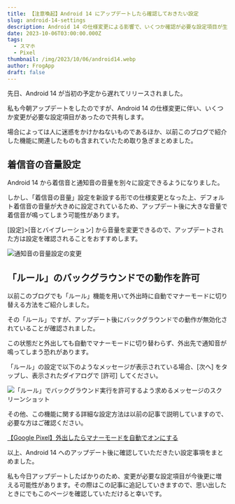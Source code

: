 ```yaml
---
title: 【注意喚起】Android 14 にアップデートしたら確認しておきたい設定
slug: android-14-settings
description: Android 14 の仕様変更による影響で、いくつか確認が必要な設定項目が生じました。
date: 2023-10-06T03:00:00.000Z
tags:
  - スマホ
  - Pixel
thumbnail: /img/2023/10/06/android14.webp
author: FrogApp
draft: false
---
```


先日、Android 14 が当初の予定から遅れてリリースされました。

私も今朝アップデートをしたのですが、Android 14 の仕様変更に伴い、いくつか変更が必要な設定項目があったので共有します。

場合によっては人に迷惑をかけかねないものであるほか、以前このブログで紹介した機能に関連したものも含まれていたため取り急ぎまとめました。

## 着信音の音量設定

Android 14 から着信音と通知音の音量を別々に設定できるようになりました。

しかし、「着信音の音量」設定を新設する形での仕様変更となった上、デフォルト着信音の音量が大きめに設定されているため、アップデート後に大きな音量で着信音が鳴ってしまう可能性があります。

\[設定]>\[音とバイブレーション] から音量を変更できるので、アップデートされた方は設定を確認されることをおすすめします。

![通知音の音量設定の変更](/img/2023/10/06/sound.webp)

## 「ルール」のバックグラウンドでの動作を許可

以前このブログでも「ルール」機能を用いて外出時に自動でマナーモードに切り替える方法をご紹介しました。

その「ルール」ですが、アップデート後にバックグラウンドでの動作が無効化されていることが確認されました。

この状態だと外出しても自動でマナーモードに切り替わらず、外出先で通知音が鳴ってしまう恐れがあります。

「ルール」の設定で以下のようなメッセージが表示されている場合、\[次へ] をタップし、表示されたダイアログで \[許可] してください。

![「ルール」でバックグラウンド実行を許可するよう求めるメッセージのスクリーンショット](/img/2023/10/06/rule.webp)

その他、この機能に関する詳細な設定方法は以前の記事で説明していますので、必要な方はご確認ください。

[【Google Pixel】外出したらマナーモードを自動でオンにする](https://frogapp.net/blog/2023-01/pixel-rule/#%E8%A8%AD%E5%AE%9A%E6%96%B9%E6%B3%95)

以上、Android 14 へのアップデート後に確認していただきたい設定事項をまとめました。

私も今日アップデートしたばかりのため、変更が必要な設定項目が今後更に増える可能性があります。その際はこの記事に追記していきますので、思い出したときにでもこのページを確認していただけると幸いです。
